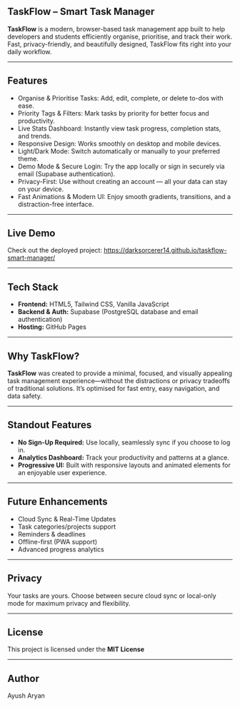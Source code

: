 ## TaskFlow – Smart Task Manager

**TaskFlow** is a modern, browser-based task management app built to help developers and students efficiently organise, prioritise, and track their work. Fast, privacy-friendly, and beautifully designed, TaskFlow fits right into your daily workflow.

---

## Features
- Organise & Prioritise Tasks: Add, edit, complete, or delete to-dos with ease.
- Priority Tags & Filters: Mark tasks by priority for better focus and productivity.
- Live Stats Dashboard: Instantly view task progress, completion stats, and trends.
- Responsive Design: Works smoothly on desktop and mobile devices.
- Light/Dark Mode: Switch automatically or manually to your preferred theme.
- Demo Mode & Secure Login: Try the app locally or sign in securely via email (Supabase authentication).
- Privacy-First: Use without creating an account — all your data can stay on your device.
- Fast Animations & Modern UI: Enjoy smooth gradients, transitions, and a distraction-free interface.

---

## Live Demo
Check out the deployed project: https://darksorcerer14.github.io/taskflow-smart-manager/

---

## Tech Stack
- **Frontend:** HTML5, Tailwind CSS, Vanilla JavaScript
- **Backend & Auth:** Supabase (PostgreSQL database and email authentication)
- **Hosting:** GitHub Pages

---

## Why TaskFlow?
**TaskFlow** was created to provide a minimal, focused, and visually appealing task management experience—without the distractions or privacy tradeoffs of traditional solutions. It’s optimised for fast entry, easy navigation, and data safety.

---

## Standout Features
- **No Sign-Up Required:** Use locally, seamlessly sync if you choose to log in.
- **Analytics Dashboard:** Track your productivity and patterns at a glance.
- **Progressive UI:** Built with responsive layouts and animated elements for an enjoyable user experience.

---

## Future Enhancements

- Cloud Sync & Real-Time Updates
- Task categories/projects support
- Reminders & deadlines
- Offline-first (PWA support)
- Advanced progress analytics

---

## Privacy
Your tasks are yours. Choose between secure cloud sync or local-only mode for maximum privacy and flexibility.

---

## License
This project is licensed under the **MIT License**

---

## Author
Ayush Aryan
